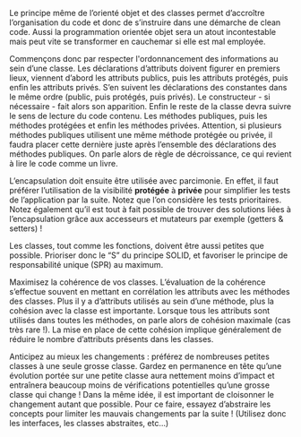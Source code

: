 Le principe même de l’orienté objet et des classes permet d’accroître l’organisation du code et donc de s’instruire dans une démarche de clean code. Aussi la programmation orientée objet sera un atout incontestable mais peut vite se transformer en cauchemar si elle est mal employée.

Commençons donc par respecter l'ordonnancement des informations au sein d’une classe. Les déclarations d’attributs doivent figurer en premiers lieux, viennent d’abord les attributs publics, puis les attributs protégés, puis enfin les attributs privés. S’en suivent les déclarations des constantes dans le même ordre (public, puis protégés, puis privés). Le constructeur - si nécessaire - fait alors son apparition. Enfin le reste de la classe devra suivre le sens de lecture du code contenu. Les méthodes publiques, puis les méthodes protégées et enfin les méthodes privées. Attention, si plusieurs méthodes publiques utilisent une même méthode protégée ou privée, il faudra placer cette dernière juste après l’ensemble des déclarations des méthodes publiques. On parle alors de règle de décroissance, ce qui revient à lire le code comme un livre.

L’encapsulation doit ensuite être utilisée avec parcimonie. En effet, il faut préférer l’utilisation de la visibilité **protégée** à **privée** pour simplifier les tests de l’application par la suite. Notez que l’on considère les tests prioritaires. Notez également qu’il est tout à fait possible de trouver des solutions liées à l’encapsulation grâce aux accesseurs et mutateurs par exemple (getters & setters) !

Les classes, tout comme les fonctions, doivent être aussi petites que possible. Prioriser donc le “S” du principe SOLID, et favoriser le principe de responsabilité unique (SPR) au maximum.

Maximisez la cohérence de vos classes. L’évaluation de la cohérence s’effectue souvent en mettant en corrélation les attributs avec les méthodes des classes. Plus il y a d’attributs utilisés au sein d’une méthode, plus la cohésion avec la classe est importante. Lorsque tous les attributs sont utilisés dans toutes les méthodes, on parle alors de cohésion maximale (cas très rare !). La mise en place de cette cohésion implique généralement de réduire le nombre d’attributs présents dans les classes.

Anticipez au mieux les changements : préférez de nombreuses petites classes à une seule grosse classe. Gardez en permanence en tête qu’une évolution portée sur une petite classe aura nettement moins d’impact et entraînera beaucoup moins de vérifications potentielles qu’une grosse classe qui change ! Dans la même idée, il est important de cloisonner le changement autant que possible. Pour ce faire, essayez d’abstraire les concepts pour limiter les mauvais changements par la suite ! (Utilisez donc les interfaces, les classes abstraites, etc…)

